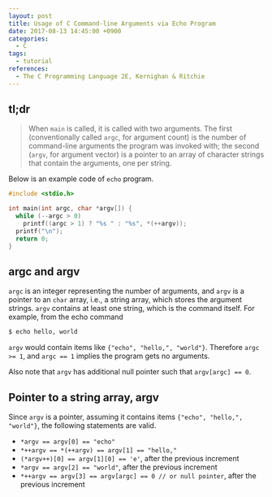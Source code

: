 ```yaml
---
layout: post
title: Usage of C Command-line Arguments via Echo Program
date: 2017-08-13 14:45:00 +0900
categories:
  - C
tags:
  - tutorial
references:
  - The C Programming Language 2E, Kernighan & Ritchie
---
```


## tl;dr

> When `main` is called, it is called with two arguments. The first (conventionally called `argc`, for argument count) is the number of command-line arguments the program was invoked with; the second (`argv`, for argument vector) is a pointer to an array of character strings that contain the arguments, one per string.

Below is an example code of `echo` program.

```c
#include <stdio.h>

int main(int argc, char *argv[]) {
  while (--argc > 0)
    printf((argc > 1) ? "%s " : "%s", *(++argv));
  printf("\n");
  return 0;
}
```

## argc and argv

`argc` is an integer representing the number of arguments, and `argv` is a pointer to an `char` array, i.e., a string array, which stores the argument strings. `argv` contains at least one string, which is the command itself. For example, from the echo command

```bash
$ echo hello, world
```

`argv` would contain items like `{"echo", "hello,", "world"}`. Therefore  `argc >= 1`, and `argc == 1` implies the program gets no arguments.

Also note that `argv` has additional null pointer such that `argv[argc] == 0`.


## Pointer to a string array, argv

Since `argv` is a pointer, assuming it contains items `{"echo", "hello,", "world"}`, the following statements are valid.

* `*argv == argv[0] == "echo"`
* `*++argv == *(++argv) == argv[1] == "hello,"`
* `(*argv++)[0] == argv[1][0] == 'e'`, after the previous increment
* `*argv == argv[2] == "world"`, after the previous increment
* `*++argv == argv[3] == argv[argc] == 0 // or null pointer`, after the previous increment
